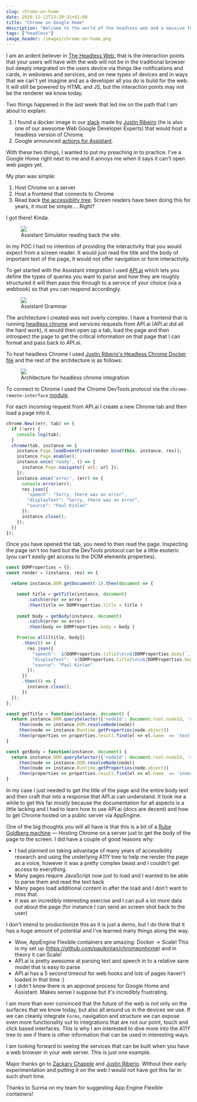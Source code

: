 ```yaml
---
slug: chrome-on-home
date: 2016-12-12T13:20:31+01:00
title: "Chrome on Google Home"
description: "Welcome to the world of the headless web and a massive fudge"
tags: ["headless"]
image_header: /images/chrome-on-home.png
---
```


I am an ardent believer in [The Headless Web](/the-headless-web/), that is the
interaction points that your users will have with the web will not be in the
traditional browser but deeply integrated on the users device via things like
notifications and cards, in webviews and services, and on new types of devices
and in ways that we can't yet imagine and as a developer all you do is build for
the web. It will still be powered by HTML and JS, but the interaction points may
not be the renderer we know today.

Two things happened in the last week that led me on the path that I am about
to explain:

1. I found a docker image in our
   [slack](https://chromiumdev-slack.herokuapp.com/) made by [Justin
   Ribeiro](https://twitter.com/justinribeiro) (he is also one of our awesome
   Web Google Developer Experts) that would host a headless version of Chrome.
2. Google announced [actions for Assistant](https://developers.google.com/actions/).

With these two things, I wanted to put my preaching in to practice. I've a
Google Home right next to me and it annoys me when it says it can't open web
pages yet.

My plan was simple:

1. Host Chrome on a server
2. Host a frontend that connects to Chrome
3. Read back [the accessiblity tree](https://developers.google.com/web/fundamentals/accessibility/semantics-builtin/the-accessibility-tree). 
   Screen readers have been doing this for years, it must be simple.... Right?

I got there! Kinda.

<figure>
  <img src="/images/chrome-on-home.png">
  <figcaption>Assistant Simulator reading back the site.</figcaption>
</figure>

In my POC I had no intention of providing the interactivity that you would
expect from a screen reader. It would just read the title and the body of
important text of the page, it would not offer navigation or form interactivity.

To get started with the Assistant integration I used [API.ai](https://api.ai)
which lets you define the types of queries you want to parse and how they are
roughly structured it will then pass this through to a service of your choice
(via a webhook) so that you can respond accordingly.

<figure>
  <img src="/images/assistant-grammar.png">
  <figcaption>Assistant Grammar</figcaption>
</figure>

The architecture I created was not overly complex. I have a frontend that is
running [headless chrome](https://chromium.googlesource.com/chromium/src/+/lkgr/headless/README.md) 
and services requests from API.ai (API.ai did all the hard work), it would 
then open up a tab, load the page and then introspect the page to get the
critical information on that page that I can format and pass back to API.ai.

To host headless Chrome I used [Justin Riberio's Headless Chrome Docker
file](https://hub.docker.com/r/justinribeiro/chrome-headless/) and the rest of
the architecture is as follows:

<figure>
  <img src="/images/chrome-on-home-arch.png">
  <figcaption>Architecture for headless chrome integration</figcaption>
</figure>

To connect to Chrome I used the Chrome DevTools protocol via the `chrome-remote-interface`
[module](https://github.com/cyrus-and/chrome-remote-interface).

For each incoming request from API.ai I create a new Chrome tab and then load a
page into it.

```javascript
chrome.New((err, tab) => {
  if (!err) {
    console.log(tab);
  }
  chrome(tab, instance => {
    instance.Page.loadEventFired(render.bind(this, instance, res));
    instance.Page.enable(); 
    instance.once('ready', () => {
      instance.Page.navigate({ url: url });
    });
    instance.once('error', (err) => {
      console.error(err);
      res.json({
        "speech": "Sorry, there was an error",
        "displayText": "Sorry, there was an error",
        "source": "Paul Kinlan"
      });
      instance.close();
    });
  })
});
```
Once you have opened the tab, you need to then read the page. Inspecting the 
page isn't too hard but the DevTools protocol can be a little esoteric (you
can't easily get access to the DOM elements properties).

```javascript
const DOMProperties = {};
const render = (instance, res) => {

  return instance.DOM.getDocument(-1).then(document => {

    const title = getTitle(instance, document)
        .catch(error => error )
        .then(title => DOMProperties.title = title )
        
    const body = getBody(instance, document)
        .catch(error => error)
        .then(body => DOMProperties.body = body )

    Promise.all([title, body])
      .then(() => {
        res.json({
          "speech": `${DOMProperties.title}\n\n${DOMProperties.body}`,
          "displayText": `${DOMProperties.title}\n\n${DOMProperties.body}`,
          "source": "Paul Kinlan"
        });
      })
      .then(() => {
        instance.close();
      })
  });
};

const getTitle = function(instance, document) {
  return instance.DOM.querySelector({'nodeId': document.root.nodeId, 'selector': 'title'})
    .then(node => instance.DOM.resolveNode(node))
    .then(node => instance.Runtime.getProperties(node.object))
    .then(properties => properties.result.find(el => el.name  == 'text').value.value);
}

const getBody = function(instance, document) {
  return instance.DOM.querySelector({'nodeId': document.root.nodeId, 'selector': 'body'})
    .then(node => instance.DOM.resolveNode(node))
    .then(node => instance.Runtime.getProperties(node.object))
    .then(properties => properties.result.find(el => el.name  == 'innerText').value.value);
}
```

In my case I just needed to get the title of the page and the entire body text
and then craft that into a response that API.ai can understand.  It took me a
while to get this far mostly because the documentation for all aspects is a 
little lacking and I had to learn how to use API.ai (docs are decent) and 
how to get Chrome hosted on a public server via AppEngine.

One of the big thoughts you will all have is that this is a bit of a [Rube
Goldberg machine](https://en.wikipedia.org/wiki/Rube_Goldberg_machine) &mdash;
Hosting Chrome on a server just to get the body of the page to the screen. I did
have a couple of good reasons why:

* I had planned on taking advantage of many years of accessibility research and
  using the underlying A11Y tree to help me render the page as a voice, however
  it was a pretty complex beast and I couldn't get access to everything.
* Many pages require JavaScript now just to load and I wanted to be able to 
  parse them and read the text back
* Many pages load additional content in after the load and I don't want to miss 
  that.
* It was an incredibly interesting exercise and I can pull a lot more data out
  about the page (for instance I can send an screen shot back to the user)

I don't intend to productionize this as it is just a demo, but I do think that it
has a huge amount of potential and I've learned many things along the way.

* Wow, AppEngine Flexible containers are amazing. Docker -> Scale! This is my
  set up (https://github.com/paulkinlan/chromeonhome) and in theory it can
  Scale!
* API.ai is pretty awesome at parsing text and speech in to a relative sane 
  model that is easy to parse
* API.ai has a 5 second timeout for web hooks and lots of pages haven't loaded
  in that time :)
* I didn't know there is an approval process for Google Home and Assistant. 
  Makes sense I suppose but it's incredibly frustrating.

I am more than ever convinced that the future of the web is not only on the
surfaces that we know today, but also all around us in the devices we use. If we
can cleanly integrate `Forms`, navigation and structure we can expose even more
functionality out to integrations that are not our point, touch and click based
interfaces. This is why I am interested to dive more into the A11Y tree to see
if there is other information that can be used in interesting ways.

I am looking forward to seeing the services that can be built when you have a
web browser in your web server. This is just one example.

Major thanks go to [Zackary Chapple](http://www.zackarychapple.guru/chrome/2016/08/24/chrome-headless.html)
and [Justin Riberio](https://hub.docker.com/r/justinribeiro/chrome-headless/).
Without their early experimentation and putting it on the web I would not have
got this far in such short time.

Thanks to Surma on my team for suggesting App Engine Flexible containers! 